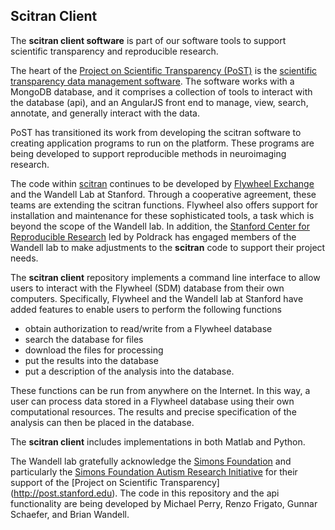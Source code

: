 ## Scitran Client

The **scitran client software** is part of our software tools to support scientific transparency and reproducible research.

The heart of the [Project on Scientific Transparency (PoST)](http://post.stanford.edu) is the [scientific transparency data management software](https://github.com/scitran). The software works with a MongoDB database, and it comprises a collection of tools to interact with the database (api), and an AngularJS front end to manage, view, search, annotate, and generally interact with the data.

PoST has transitioned its work from developing the scitran software to creating application programs to run on the platform. These programs are being developed to support reproducible methods in neuroimaging research.

The code within [scitran](https://scitran.github.io/) continues to be developed by [Flywheel Exchange](https://flyweel.io) and the Wandell Lab at Stanford. Through a cooperative agreement, these teams are extending the scitran functions.  Flywheel also offers support for installation and maintenance for these sophisticated tools, a task which is beyond the scope of the Wandell lab. In addition, the [Stanford Center for Reproducible Research](http://reproducibility.stanford.edu/) led by Poldrack has engaged members of the Wandell lab to make adjustments to the **scitran** code to support their project needs.

The **scitran client** repository implements a command line interface to allow users to interact with the Flywheel (SDM) database from their own computers.  Specifically, Flywheel and the Wandell lab at Stanford have added features to enable users to perform the following functions

* obtain authorization to read/write from a Flywheel database
* search the database for files
* download the files for processing
* put the results into the database
* put a description of the analysis into the database.  

These functions can be run from anywhere on the Internet. In this way, a user can process data stored in a Flywheel database using their own computational resources.  The results and precise specification of the analysis can then be placed in the database.

The **scitran client** includes implementations in both Matlab and Python.

The Wandell lab gratefully acknowledge the [Simons Foundation](https://www.simonsfoundation.org/) and particularly the [Simons Foundation Autism Research Initiative](https://sfari.org/) for their support of the [Project on Scientific Transparency] (http://post.stanford.edu).  The code in this repository and the api functionality are being developed by Michael Perry, Renzo Frigato, Gunnar Schaefer, and Brian Wandell.
